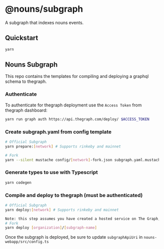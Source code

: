 # @nouns/subgraph

A subgraph that indexes nouns events.

## Quickstart

```sh
yarn
```

## Nouns Subgraph

This repo contains the templates for compiling and deploying a graphql schema to thegraph.

### Authenticate

To authenticate for thegraph deployment use the `Access Token` from thegraph dashboard:

```sh
yarn run graph auth https://api.thegraph.com/deploy/ $ACCESS_TOKEN
```

### Create subgraph.yaml from config template

```sh
# Official Subgraph
yarn prepare:[network] # Supports rinkeby and mainnet

# Fork
yarn --silent mustache config/[network]-fork.json subgraph.yaml.mustache > subgraph.yaml
```

### Generate types to use with Typescript

```sh
yarn codegen
```

### Compile and deploy to thegraph (must be authenticated)

```sh
# Official Subgraph
yarn deploy:[network] # Supports rinkeby and mainnet

Note: this step assumes you have created a hosted service on The Graph, associated with your organization/github account.
# Fork
yarn deploy [organization]/[subgraph-name]
```

Once the subgraph is deployed, be sure to update `subgraphApiUri` in `nouns-webapp/src/config.ts`
